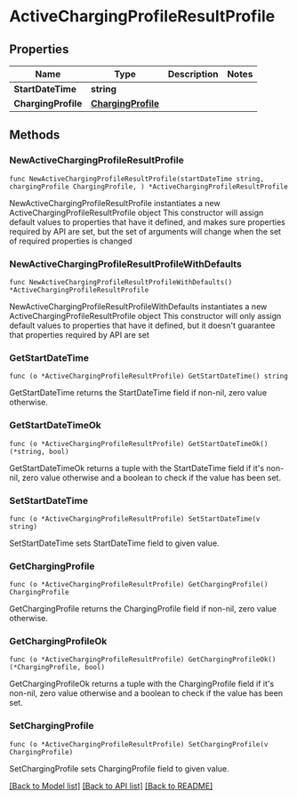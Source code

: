 # ActiveChargingProfileResultProfile

## Properties

Name | Type | Description | Notes
------------ | ------------- | ------------- | -------------
**StartDateTime** | **string** |  | 
**ChargingProfile** | [**ChargingProfile**](ChargingProfile.md) |  | 

## Methods

### NewActiveChargingProfileResultProfile

`func NewActiveChargingProfileResultProfile(startDateTime string, chargingProfile ChargingProfile, ) *ActiveChargingProfileResultProfile`

NewActiveChargingProfileResultProfile instantiates a new ActiveChargingProfileResultProfile object
This constructor will assign default values to properties that have it defined,
and makes sure properties required by API are set, but the set of arguments
will change when the set of required properties is changed

### NewActiveChargingProfileResultProfileWithDefaults

`func NewActiveChargingProfileResultProfileWithDefaults() *ActiveChargingProfileResultProfile`

NewActiveChargingProfileResultProfileWithDefaults instantiates a new ActiveChargingProfileResultProfile object
This constructor will only assign default values to properties that have it defined,
but it doesn't guarantee that properties required by API are set

### GetStartDateTime

`func (o *ActiveChargingProfileResultProfile) GetStartDateTime() string`

GetStartDateTime returns the StartDateTime field if non-nil, zero value otherwise.

### GetStartDateTimeOk

`func (o *ActiveChargingProfileResultProfile) GetStartDateTimeOk() (*string, bool)`

GetStartDateTimeOk returns a tuple with the StartDateTime field if it's non-nil, zero value otherwise
and a boolean to check if the value has been set.

### SetStartDateTime

`func (o *ActiveChargingProfileResultProfile) SetStartDateTime(v string)`

SetStartDateTime sets StartDateTime field to given value.


### GetChargingProfile

`func (o *ActiveChargingProfileResultProfile) GetChargingProfile() ChargingProfile`

GetChargingProfile returns the ChargingProfile field if non-nil, zero value otherwise.

### GetChargingProfileOk

`func (o *ActiveChargingProfileResultProfile) GetChargingProfileOk() (*ChargingProfile, bool)`

GetChargingProfileOk returns a tuple with the ChargingProfile field if it's non-nil, zero value otherwise
and a boolean to check if the value has been set.

### SetChargingProfile

`func (o *ActiveChargingProfileResultProfile) SetChargingProfile(v ChargingProfile)`

SetChargingProfile sets ChargingProfile field to given value.



[[Back to Model list]](../README.md#documentation-for-models) [[Back to API list]](../README.md#documentation-for-api-endpoints) [[Back to README]](../README.md)


